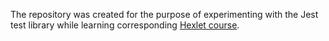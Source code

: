 The repository was created for the purpose of experimenting with the Jest test library while learning corresponding [Hexlet course](https://ru.hexlet.io/courses/js-testing).